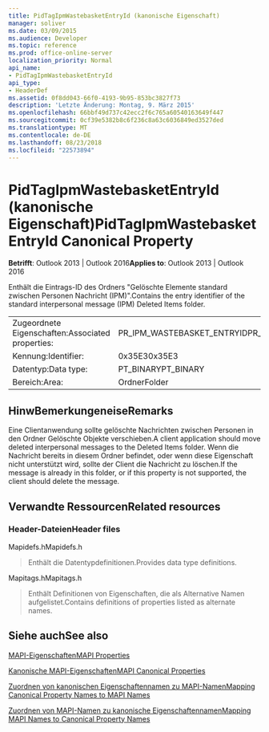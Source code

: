 ```yaml
---
title: PidTagIpmWastebasketEntryId (kanonische Eigenschaft)
manager: soliver
ms.date: 03/09/2015
ms.audience: Developer
ms.topic: reference
ms.prod: office-online-server
localization_priority: Normal
api_name:
- PidTagIpmWastebasketEntryId
api_type:
- HeaderDef
ms.assetid: 0f8dd043-66f0-4193-9b95-853bc3827f73
description: 'Letzte Änderung: Montag, 9. März 2015'
ms.openlocfilehash: 66bbf49d737c42ecc2f6c765a60540163649f447
ms.sourcegitcommit: 0cf39e5382b8c6f236c8a63c6036849ed3527ded
ms.translationtype: MT
ms.contentlocale: de-DE
ms.lasthandoff: 08/23/2018
ms.locfileid: "22573894"
---
```

# <a name="pidtagipmwastebasketentryid-canonical-property"></a><span data-ttu-id="96360-103">PidTagIpmWastebasketEntryId (kanonische Eigenschaft)</span><span class="sxs-lookup"><span data-stu-id="96360-103">PidTagIpmWastebasketEntryId Canonical Property</span></span>

  
  
<span data-ttu-id="96360-104">**Betrifft**: Outlook 2013 | Outlook 2016</span><span class="sxs-lookup"><span data-stu-id="96360-104">**Applies to**: Outlook 2013 | Outlook 2016</span></span> 
  
<span data-ttu-id="96360-105">Enthält die Eintrags-ID des Ordners "Gelöschte Elemente standard zwischen Personen Nachricht (IPM)".</span><span class="sxs-lookup"><span data-stu-id="96360-105">Contains the entry identifier of the standard interpersonal message (IPM) Deleted Items folder.</span></span> 
  
|||
|:-----|:-----|
|<span data-ttu-id="96360-106">Zugeordnete Eigenschaften:</span><span class="sxs-lookup"><span data-stu-id="96360-106">Associated properties:</span></span>  <br/> |<span data-ttu-id="96360-107">PR_IPM_WASTEBASKET_ENTRYID</span><span class="sxs-lookup"><span data-stu-id="96360-107">PR_IPM_WASTEBASKET_ENTRYID</span></span>  <br/> |
|<span data-ttu-id="96360-108">Kennung:</span><span class="sxs-lookup"><span data-stu-id="96360-108">Identifier:</span></span>  <br/> |<span data-ttu-id="96360-109">0x35E3</span><span class="sxs-lookup"><span data-stu-id="96360-109">0x35E3</span></span>  <br/> |
|<span data-ttu-id="96360-110">Datentyp:</span><span class="sxs-lookup"><span data-stu-id="96360-110">Data type:</span></span>  <br/> |<span data-ttu-id="96360-111">PT_BINARY</span><span class="sxs-lookup"><span data-stu-id="96360-111">PT_BINARY</span></span>  <br/> |
|<span data-ttu-id="96360-112">Bereich:</span><span class="sxs-lookup"><span data-stu-id="96360-112">Area:</span></span>  <br/> |<span data-ttu-id="96360-113">Ordner</span><span class="sxs-lookup"><span data-stu-id="96360-113">Folder</span></span>  <br/> |
   
## <a name="remarks"></a><span data-ttu-id="96360-114">HinwBemerkungeneise</span><span class="sxs-lookup"><span data-stu-id="96360-114">Remarks</span></span>

<span data-ttu-id="96360-115">Eine Clientanwendung sollte gelöschte Nachrichten zwischen Personen in den Ordner Gelöschte Objekte verschieben.</span><span class="sxs-lookup"><span data-stu-id="96360-115">A client application should move deleted interpersonal messages to the Deleted Items folder.</span></span> <span data-ttu-id="96360-116">Wenn die Nachricht bereits in diesem Ordner befindet, oder wenn diese Eigenschaft nicht unterstützt wird, sollte der Client die Nachricht zu löschen.</span><span class="sxs-lookup"><span data-stu-id="96360-116">If the message is already in this folder, or if this property is not supported, the client should delete the message.</span></span> 
  
## <a name="related-resources"></a><span data-ttu-id="96360-117">Verwandte Ressourcen</span><span class="sxs-lookup"><span data-stu-id="96360-117">Related resources</span></span>

### <a name="header-files"></a><span data-ttu-id="96360-118">Header-Dateien</span><span class="sxs-lookup"><span data-stu-id="96360-118">Header files</span></span>

<span data-ttu-id="96360-119">Mapidefs.h</span><span class="sxs-lookup"><span data-stu-id="96360-119">Mapidefs.h</span></span>
  
> <span data-ttu-id="96360-120">Enthält die Datentypdefinitionen.</span><span class="sxs-lookup"><span data-stu-id="96360-120">Provides data type definitions.</span></span>
    
<span data-ttu-id="96360-121">Mapitags.h</span><span class="sxs-lookup"><span data-stu-id="96360-121">Mapitags.h</span></span>
  
> <span data-ttu-id="96360-122">Enthält Definitionen von Eigenschaften, die als Alternative Namen aufgelistet.</span><span class="sxs-lookup"><span data-stu-id="96360-122">Contains definitions of properties listed as alternate names.</span></span>
    
## <a name="see-also"></a><span data-ttu-id="96360-123">Siehe auch</span><span class="sxs-lookup"><span data-stu-id="96360-123">See also</span></span>



[<span data-ttu-id="96360-124">MAPI-Eigenschaften</span><span class="sxs-lookup"><span data-stu-id="96360-124">MAPI Properties</span></span>](mapi-properties.md)
  
[<span data-ttu-id="96360-125">Kanonische MAPI-Eigenschaften</span><span class="sxs-lookup"><span data-stu-id="96360-125">MAPI Canonical Properties</span></span>](mapi-canonical-properties.md)
  
[<span data-ttu-id="96360-126">Zuordnen von kanonischen Eigenschaftennamen zu MAPI-Namen</span><span class="sxs-lookup"><span data-stu-id="96360-126">Mapping Canonical Property Names to MAPI Names</span></span>](mapping-canonical-property-names-to-mapi-names.md)
  
[<span data-ttu-id="96360-127">Zuordnen von MAPI-Namen zu kanonische Eigenschaftennamen</span><span class="sxs-lookup"><span data-stu-id="96360-127">Mapping MAPI Names to Canonical Property Names</span></span>](mapping-mapi-names-to-canonical-property-names.md)

